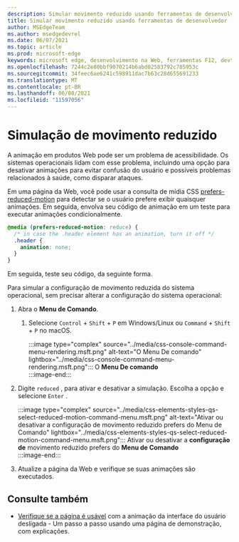 ```yaml
---
description: Simular movimento reduzido usando ferramentas de desenvolvedor.
title: Simular movimento reduzido usando ferramentas de desenvolvedor (CSS prefere Movimento Reduzido)
author: MSEdgeTeam
ms.author: msedgedevrel
ms.date: 06/07/2021
ms.topic: article
ms.prod: microsoft-edge
keywords: microsoft edge, desenvolvimento na Web, ferramentas F12, devtools
ms.openlocfilehash: 7244c2e80bbf9070214b6abd02583792c785953c
ms.sourcegitcommit: 34feec6ae6241c598911dac7b63c28d655691233
ms.translationtype: MT
ms.contentlocale: pt-BR
ms.lasthandoff: 06/08/2021
ms.locfileid: "11597056"
---
```

# <a name="reduced-motion-simulation"></a>Simulação de movimento reduzido  

A animação em produtos Web pode ser um problema de acessibilidade.  Os sistemas operacionais lidam com esse problema, incluindo uma opção para desativar animações para evitar confusão do usuário e possíveis problemas relacionados à saúde, como disparar ataques.  

Em uma página da Web, você pode usar a consulta de mídia CSS [prefers-reduced-motion][MDNPrefersReducedMotion] para detectar se o usuário prefere exibir quaisquer animações.  Em seguida, envolva seu código de animação em um teste para executar animações condicionalmente.  

```css
@media (prefers-reduced-motion: reduce) {
  /* in case the .header element has an animation, turn it off */
  .header {
    animation: none;
  }
}
```  

Em seguida, teste seu código, da seguinte forma.

Para simular a configuração de movimento reduzida do sistema operacional, sem precisar alterar a configuração do sistema operacional:

1.  Abra o **Menu de Comando**.  
    1.  Selecione `Control` + `Shift` + `P` em Windows/Linux ou `Command` + `Shift` + `P` no macOS.  
        
        :::image type="complex" source="../media/css-console-command-menu-rendering.msft.png" alt-text="O Menu De comando" lightbox="../media/css-console-command-menu-rendering.msft.png":::
           O **Menu De comando**  
        :::image-end:::  
        
1.  Digite `reduced` , para ativar e desativar a simulação.  Escolha a opção e selecione `Enter` .  
    
    :::image type="complex" source="../media/css-elements-styles-qs-select-reduced-motion-command-menu.msft.png" alt-text="Ativar ou desativar a configuração de movimento reduzido prefers do Menu de Comando" lightbox="../media/css-elements-styles-qs-select-reduced-motion-command-menu.msft.png":::
       Ativar ou desativar a **configuração de** movimento reduzido prefers do **Menu de Comando**  
    :::image-end:::  
    
1.  Atualize a página da Web e verifique se suas animações são executados.


## <a name="see-also"></a>Consulte também

* [Verifique se a página é usável](test-reduced-ui-motion.md) com a animação da interface do usuário desligada - Um passo a passo usando uma página de demonstração, com explicações.

    
<!-- links -->  
[DevtoolsIndex]: ../index.md "Microsoft Edge (Chromium) ferramentas de desenvolvedor | Microsoft Docs"  
[MDNPrefersReducedMotion]: https://developer.mozilla.org/docs/Web/CSS/@media/prefers-reduced-motion "prefers-reduced-motion | MDN"  
